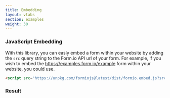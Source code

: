 ```yaml
---
title: Embedding
layout: vtabs
section: examples
weight: 30
---
```

### JavaScript Embedding

With this library, you can easly embed a form within your website by adding the ```src``` query string to the Form.io API url of your form. For example, if you wish to embed the https://examples.form.io/example form within your website, you could use.

```html
<script src="https://unpkg.com/formiojs@latest/dist/formio.embed.js?src=https://examples.form.io/example"></script>
```

<h3>Result</h3>
<div class="well">
<script src="{{ site.baseurl }}/dist/formio.embed.js?src=https://examples.form.io/example"></script>
</div>
